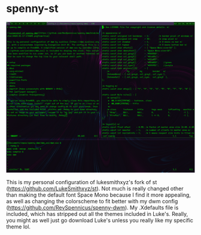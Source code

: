 # spenny-st

![Screenshot of terminals](https://github.com/RevSpennicus/spenny-dwm/blob/master/2020-01-18-060543.png?raw=true)

This is my personal configuration of lukesmithxyz's fork of st (https://github.com/LukeSmithxyz/st). Not much is really changed other than making the default font Space Mono because I find it more appealing, as well as changing the colorscheme to fit better with my dwm config (https://github.com/RevSpennicus/spenny-dwm). My .Xdefaults file is included, which has stripped out all the themes included in Luke's. Really, you might as well just go download Luke's unless you really like my specific theme lol.
